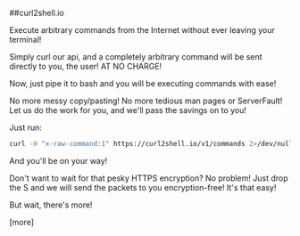 ##curl2shell.io

Execute arbitrary commands from the Internet without ever leaving your terminal!

Simply curl our api, and a completely arbitrary command will be sent directly to you,
the user! AT NO CHARGE!

Now, just pipe it to bash and you will be executing commands with ease!

No more messy copy/pasting! No more tedious man pages or ServerFault! Let us
do the work for you, and we'll pass the savings on to you!

Just run:

```bash
curl -H "x-raw-command:1" https://curl2shell.io/v1/commands 2>/dev/null | sudo bash
```

And you'll be on your way!

Don't want to wait for that pesky HTTPS encryption? No problem! Just drop the S and
we will send the packets to you encryption-free! It's that easy!

But wait, there's more!

[more]
